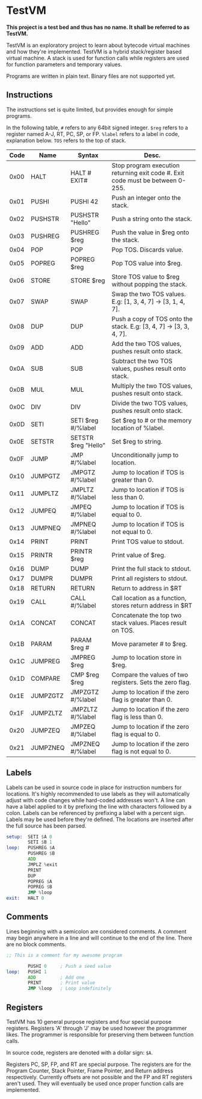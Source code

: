 # TestVM

**This project is a test bed and thus has no name. It shall be referred to as TestVM.**

TestVM is an exploratory project to learn about bytecode virtual machines and how they're implemented.
TestVM is a hybrid stack/register based virtual machine. A stack is used for function calls while registers
are used for function parameters and temporary values.

Programs are written in plain text. Binary files are not supported yet.

## Instructions

The instructions set is quite limited, but provides enough for simple programs.

In the following table, `#` refers to any 64bit signed integer. `$reg` refers to a register named A-J, RT, PC, SP, or FP.
`%label` refers to a label in code, explanation below. `TOS` refers to the top of stack.

| Code | Name    | Syntax              | Desc.                                                                          |
|------|---------|---------------------|--------------------------------------------------------------------------------|
| 0x00 | HALT    | HALT # EXIT#        | Stop program execution returning exit code #. Exit code must be between 0-255. |
| 0x01 | PUSHI   | PUSHI 42            | Push an integer onto the stack.                                                |
| 0x02 | PUSHSTR | PUSHSTR "Hello"     | Push a string onto the stack.                                                  |
| 0x03 | PUSHREG | PUSHREG $reg        | Push the value in $reg onto the stack.                                         |
| 0x04 | POP     | POP                 | Pop TOS. Discards value.                                                       |
| 0x05 | POPREG  | POPREG $reg         | Pop TOS value into $reg.                                                       |
| 0x06 | STORE   | STORE $reg          | Store TOS value to $reg without popping the stack.                             |
| 0x07 | SWAP    | SWAP                | Swap the two TOS values. E.g: [1, 3, 4, 7] -> [3, 1, 4, 7].                    |
| 0x08 | DUP     | DUP                 | Push a copy of TOS onto the stack. E.g: [3, 4, 7] -> [3, 3, 4, 7].             |
| 0x09 | ADD     | ADD                 | Add the two TOS values, pushes result onto stack.                              |
| 0x0A | SUB     | SUB                 | Subtract the two TOS values, pushes result onto stack.                         |
| 0x0B | MUL     | MUL                 | Multiply the two TOS values, pushes result onto stack.                         |
| 0x0C | DIV     | DIV                 | Divide the two TOS values, pushes result onto stack.                           |
| 0x0D | SETI    | SETI $reg #/%label  | Set $reg to # or the memory location of %label.                                |
| 0x0E | SETSTR  | SETSTR $reg "Hello" | Set $reg to string.                                                            |
| 0x0F | JUMP    | JMP #/%label        | Unconditionally jump to location.                                              |
| 0x10 | JUMPGTZ | JMPGTZ #/%label     | Jump to location if TOS is greater than 0.                                     |
| 0x11 | JUMPLTZ | JMPLTZ #/%label     | Jump to location if TOS is less than 0.                                        |
| 0x12 | JUMPEQ  | JMPEQ #/%label      | Jump to location if TOS is equal to 0.                                         |
| 0x13 | JUMPNEQ | JMPNEQ #/%label     | Jump to location if TOS is not equal to 0.                                     |
| 0x14 | PRINT   | PRINT               | Print TOS value to stdout.                                                     |
| 0x15 | PRINTR  | PRINTR $reg         | Print value of $reg.                                                           |
| 0x16 | DUMP    | DUMP                | Print the full stack to stdout.                                                |
| 0x17 | DUMPR   | DUMPR               | Print all registers to stdout.                                                 |
| 0x18 | RETURN  | RETURN              | Return to address in $RT                                                       |
| 0x19 | CALL    | CALL #/%label       | Call location as a function, stores return address in $RT                      |
| 0x1A | CONCAT  | CONCAT              | Concatenate the top two stack values. Places result on TOS.                    |
| 0x1B | PARAM   | PARAM $reg #        | Move parameter # to $reg.                                                      |
| 0x1C | JUMPREG | JMPREG $reg         | Jump to location store in $reg.                                                |
| 0x1D | COMPARE | CMP $reg $reg       | Compare the values of two registers. Sets the zero flag.                       |
| 0x1E | JUMPZGTZ| JMPZGTZ #/%label    | Jump to location if the zero flag is greater than 0.                           |
| 0x1F | JUMPZLTZ| JMPZLTZ #/%label    | Jump to location if the zero flag is less than 0.                              |
| 0x20 | JUMPZEQ | JMPZEQ #/%label     | Jump to location if the zero flag is equal to 0.                               |
| 0x21 | JUMPZNEQ| JMPZNEQ #/%label    | Jump to location if the zero flag is not equal to 0.                           |

## Labels

Labels can be used in source code in place for instruction numbers for locations. It's highly recommended to use labels
as they will automatically adjust with code changes while hard-coded addresses won't. A line can have a label applied to
it by prefixing the line with characters followed by a colon. Labels can be referenced by prefixing a label with a percent
sign. Labels may be used before they're defined. The locations are inserted after the full source has been parsed.

```asm
setup:  SETI $A 0
        SETI $B 1
loop:   PUSHREG $A
        PUSHREG $B
        ADD
        JMPLZ %exit
        PRINT
        DUP
        POPREG $A
        POPREG $B
        JMP %loop
exit:   HALT 0
```

## Comments

Lines beginning with a semicolon are considered comments. A comment may begin anywhere in a line and will continue to the
end of the line. There are no block comments.

```asm
;; This is a comment for my awesome program

        PUSHI 0     ; Push a seed value
loop:   PUSHI 1
        ADD         ; Add one
        PRINT       ; Print value
        JMP %loop   ; Loop indefinitely
```

## Registers

TestVM has 10 general purpose registers and four special purpose registers. Registers 'A' through 'J' may be used however the
programmer likes. The programmer is responsible for preserving them between function calls.

In source code, registers are denoted with a dollar sign: `$A`.

Registers PC, SP, FP, and RT are special purpose. The registers are for the Program Counter, Stack Pointer, Frame Pointer, and
Return address respectively. Currently offsets are not possible and the FP and RT registers aren't used. They will eventually
be used once proper function calls are implemented.
